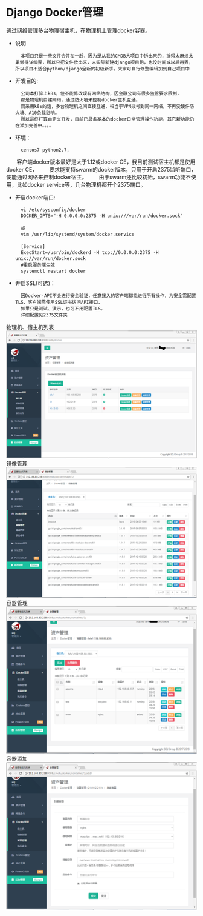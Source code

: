 # Django Docker管理
通过网络管理多台物理宿主机，在物理机上管理docker容器。

* 说明
        
        本项目只是一些文件合并在一起，因为是从我的CMDB大项目中拆出来的，拆得太麻烦太累懒得详细弄，所以只把文件放出来，未实际新建django项目跑，也没时间或以后再弄，所以项目不适合python/django全新的初级新手，大家可自行修整编辑加到自己项目中

* 开发目的:
        
        公司本打算上k8s，但不能修改现有网络结构，因金融公司有很多监管要求限制，
        都是物理机自建网络，通过防火墙来控制docker主机互通。
        而采用k8s的话，多台物理机之间直接互通，相当于VPN拨号到同一网络，不再受硬件防火墙、A10负载影响。
        所以最终打算自定义开发，目前已具备基本的docker日常管理操作功能，其它新功能仍在添加完善中。。。。


* 环境：
        
        centos7 python2.7,
        客户端docker版本最好是大于1.12或docker CE，我目前测试宿主机都是使用docker CE，
        要求能支持swarm的docker版本，只用于开启2375监听端口，使能通过网络来控制docker宿主。
        由于swarm还比较初始，swarm功能不使用，比如docker service等，几台物理机都开个2375端口。


* 开启docker端口:
        
        vi /etc/sysconfig/docker
        DOCKER_OPTS="-H 0.0.0.0:2375 -H unix:///var/run/docker.sock"

        或
        vim /usr/lib/systemd/system/docker.service

        [Service]
        ExecStart=/usr/bin/dockerd -H tcp://0.0.0.0:2375 -H unix://var/run/docker.sock
        #重启服务端生效
        systemctl restart docker

* 开启SSL(可选)：
        
        因Docker-API不会进行安全验证，任意接入的客户端都能进行所有操作，为安全需配置TLS，客户端需使用SSL证书访问API接口，
        如果只是测试、演示，也可不用配置TLS。
        详细配置见2375文件夹

物理机、宿主机列表
![](./1.png)
镜像管理
![](./2.png)
容器管理
![](./3.png)
容器添加
![](./4.png)
